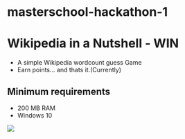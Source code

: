 # masterschool-hackathon-1
# Wikipedia in a Nutshell - WIN
- A simple Wikipedia wordcount guess Game
- Earn points... and thats it.(Currently)

## Minimum requirements
- 200 MB RAM
- Windows 10
<img src="https://justusdeckerde.wordpress.com/wp-content/uploads/2025/04/win.png">